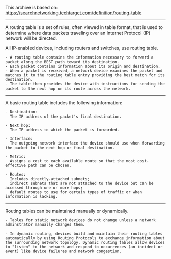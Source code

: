 This archive is based on: https://searchnetworking.techtarget.com/definition/routing-table

--------
A routing table is a set of rules, often viewed in table format, that is used to determine where data packets traveling over an Internet Protocol (IP) network will be directed.

All IP-enabled devices, including routers and switches, use routing table.

    - A routing table contains the information necessary to forward a packet along the BEST path toward its destination.
    - Each packet contains information about its origin and destination.
    - When a packet is received, a network device examines the packet and matches it to the routing table entry providing the best match for its destination.
    - The table then provides the device with instructions for sending the packet to the next hop on its route across the network.

----
A basic routing table includes the following information:

    - Destination:
      The IP address of the packet's final destination.

    - Next hop:
      The IP address to which the packet is forwarded.

    - Interface:
      The outgoing network interface the device should use when forwarding the packet to the next hop or final destination.

    - Metric:
      Assigns a cost to each available route so that the most cost-effective path can be chosen.

    - Routes:
      Includes directly-attached subnets;
      indirect subnets that are not attached to the device but can be accessed through one or more hops;
      default routes to use for certain types of traffic or when information is lacking.

----
Routing tables can be maintained manually or dynamically.

    - Tables for static network devices do not change unless a network adminstrator manually changes them.

    - In dynamic routing, devices build and maintain their routing tables automatically by using Routing Protocols to exchange information about the surrounding network topology. Dynamic routing tables allow devices to "listen" to the network and respond to occurrences (an incident or event) like device failures and network congestion.


<EOF>
